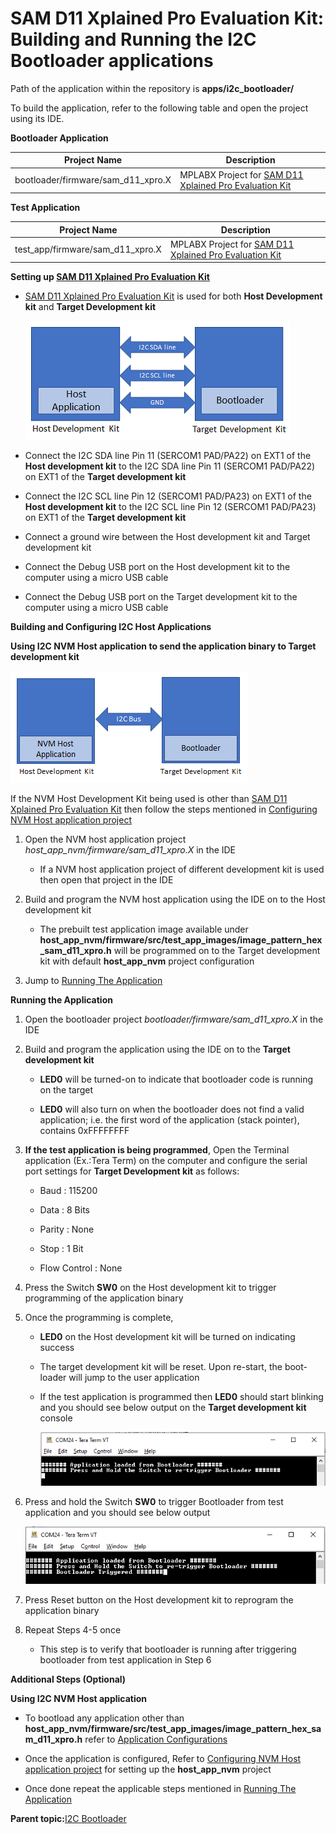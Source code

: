 # SAM D11 Xplained Pro Evaluation Kit: Building and Running the I2C Bootloader applications

Path of the application within the repository is **apps/i2c\_bootloader/**

To build the application, refer to the following table and open the project using its IDE.

**Bootloader Application**

|Project Name|Description|
|------------|-----------|
|bootloader/firmware/sam\_d11\_xpro.X|MPLABX Project for [SAM D11 Xplained Pro Evaluation Kit](https://www.microchip.com/DevelopmentTools/ProductDetails/PartNO/ATSAMD11-XPRO)|

**Test Application**

|Project Name|Description|
|------------|-----------|
|test\_app/firmware/sam\_d11\_xpro.X|MPLABX Project for [SAM D11 Xplained Pro Evaluation Kit](https://www.microchip.com/DevelopmentTools/ProductDetails/PartNO/ATSAMD11-XPRO)|

**Setting up [SAM D11 Xplained Pro Evaluation Kit](https://www.microchip.com/DevelopmentTools/ProductDetails/PartNO/ATSAMD11-XPRO)**

-   [SAM D11 Xplained Pro Evaluation Kit](https://www.microchip.com/DevelopmentTools/ProductDetails/PartNO/ATSAMD11-XPRO) is used for both **Host Development kit** and **Target Development kit**

    ![i2c_bootloader_host_target_connection](GUID-F8F581BB-09A3-46F9-AFF4-062DD2811E65-low.png)

-   Connect the I2C SDA line Pin 11 \(SERCOM1 PAD/PA22\) on EXT1 of the **Host development kit** to the I2C SDA line Pin 11 \(SERCOM1 PAD/PA22\) on EXT1 of the **Target development kit**

-   Connect the I2C SCL line Pin 12 \(SERCOM1 PAD/PA23\) on EXT1 of the **Host development kit** to the I2C SCL line Pin 12 \(SERCOM1 PAD/PA23\) on EXT1 of the **Target development kit**

-   Connect a ground wire between the Host development kit and Target development kit

-   Connect the Debug USB port on the Host development kit to the computer using a micro USB cable

-   Connect the Debug USB port on the Target development kit to the computer using a micro USB cable


**Building and Configuring I2C Host Applications**

**Using I2C NVM Host application to send the application binary to Target development kit**

![host_app_nvm_setup](GUID-9B48E66A-435C-4B28-969E-E8559987721C-low.png)

If the NVM Host Development Kit being used is other than [SAM D11 Xplained Pro Evaluation Kit](https://www.microchip.com/DevelopmentTools/ProductDetails/PartNO/ATSAMD11-XPRO) then follow the steps mentioned in [Configuring NVM Host application project](GUID-E614E914-48BF-43EC-87B8-BAE0F81B83AE.md#)

1.  Open the NVM host application project *host\_app\_nvm/firmware/sam\_d11\_xpro.X* in the IDE

    -   If a NVM host application project of different development kit is used then open that project in the IDE

2.  Build and program the NVM host application using the IDE on to the Host development kit

    -   The prebuilt test application image available under **host\_app\_nvm/firmware/src/test\_app\_images/image\_pattern\_hex\_sam\_d11\_xpro.h** will be programmed on to the Target development kit with default **host\_app\_nvm** project configuration

3.  Jump to [Running The Application](#running-the-application)


**Running the Application**

1.  Open the bootloader project *bootloader/firmware/sam\_d11\_xpro.X* in the IDE

2.  Build and program the application using the IDE on to the **Target development kit**

    -   **LED0** will be turned-on to indicate that bootloader code is running on the target

    -   **LED0** will also turn on when the bootloader does not find a valid application; i.e. the first word of the application \(stack pointer\), contains 0xFFFFFFFF

3.  **If the test application is being programmed**, Open the Terminal application \(Ex.:Tera Term\) on the computer and configure the serial port settings for **Target Development kit** as follows:

    -   Baud : 115200

    -   Data : 8 Bits

    -   Parity : None

    -   Stop : 1 Bit

    -   Flow Control : None

4.  Press the Switch **SW0** on the Host development kit to trigger programming of the application binary

5.  Once the programming is complete,

    -   **LED0** on the Host development kit will be turned on indicating success

    -   The target development kit will be reset. Upon re-start, the boot-loader will jump to the user application

    -   If the test application is programmed then **LED0** should start blinking and you should see below output on the **Target development kit** console

        ![output](GUID-304634AD-F02D-4BFA-A530-C651923A9146-low.png)

6.  Press and hold the Switch **SW0** to trigger Bootloader from test application and you should see below output

    ![output](GUID-0DB8F538-D7FC-48CB-B30D-CB9F983C7047-low.png)

7.  Press Reset button on the Host development kit to reprogram the application binary

8.  Repeat Steps 4-5 once

    -   This step is to verify that bootloader is running after triggering bootloader from test application in Step 6


**Additional Steps \(Optional\)**

**Using I2C NVM Host application**

-   To bootload any application other than **host\_app\_nvm/firmware/src/test\_app\_images/image\_pattern\_hex\_sam\_d11\_xpro.h** refer to [Application Configurations](GUID-DBC21340-BFFA-466C-9909-E696C180A54E.md)

-   Once the application is configured, Refer to [Configuring NVM Host application project](GUID-E614E914-48BF-43EC-87B8-BAE0F81B83AE.md) for setting up the **host\_app\_nvm** project

-   Once done repeat the applicable steps mentioned in [Running The Application](#running-the-application)


**Parent topic:**[I2C Bootloader](GUID-C4C2DFDC-C41B-4AB4-A500-170B6B69DF51.md)

